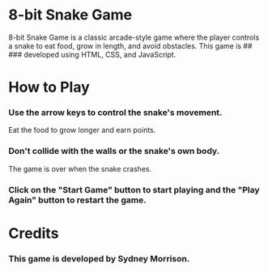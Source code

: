 # 8-bit Snake Game

8-bit Snake Game is a classic arcade-style game where the player controls a snake to eat food, grow in length, and avoid obstacles. This game is ## ### developed using HTML, CSS, and JavaScript.

# How to Play

### Use the arrow keys to control the snake's movement.

Eat the food to grow longer and earn points.

### Don't collide with the walls or the snake's own body.

The game is over when the snake crashes.

### Click on the "Start Game" button to start playing and the "Play Again" button to restart the game.

# Credits

### This game is developed by Sydney Morrison.


